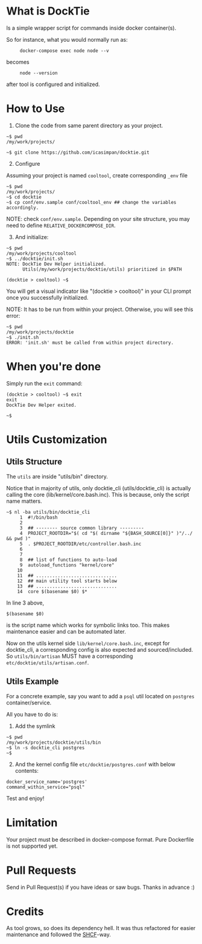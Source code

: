 # What is DockTie

Is a simple wrapper script for commands inside docker container(s).

So for instance, what you would normally run as:

```
     docker-compose exec node node --v
```
becomes
```
     node --version
```

after tool is configured and initialized.

# How to Use

1. Clone the code from same parent directory as your project.

```
~$ pwd
/my/work/projects/

~$ git clone https://github.com/icasimpan/docktie.git
```

2. Configure

Assuming your project is named `cooltool`, create corresponding `_env` file
```
~$ pwd
/my/work/projects/
~$ cd docktie
~$ cp conf/env.sample conf/cooltool_env ## change the variables accordingly.
```
NOTE: check `conf/env.sample`. Depending on your site structure, you may need to define `RELATIVE_DOCKERCOMPOSE_DIR`.

3. And initialize:

```
~$ pwd
/my/work/projects/cooltool
~$ ../docktie/init.sh
NOTE: DockTie Dev Helper initialized.
      Utils(/my/work/projects/docktie/utils) prioritized in $PATH

(docktie > cooltool) ~$
```
You will get a visual indicator like "(docktie > cooltool)" in your CLI prompt once you successfully initialized.

NOTE: It has to be run from within your project. Otherwise, you will see this error:
```
~$ pwd
/my/work/projects/docktie
~$ ./init.sh
ERROR: 'init.sh' must be called from within project directory.
```

# When you're done
Simply run the `exit` command:
```
(docktie > cooltool) ~$ exit
exit
DockTie Dev Helper exited.

~$
```

# Utils Customization

## Utils Structure
The `utils` are inside "utils/bin" directory.

Notice that in majority of utils, only docktie_cli (utils/docktie_cli) is actually calling the core (lib/kernel/core.bash.inc).
This is because, only the script name matters.

```
~$ nl -ba utils/bin/docktie_cli
     1  #!/bin/bash
     2
     3  ## -------- source common library ---------
     4  PROJECT_ROOTDIR="$( cd "$( dirname "${BASH_SOURCE[0]}" )"/../ && pwd )"
     5  . $PROJECT_ROOTDIR/etc/controller.bash.inc
     6
     7
     8  ## list of functions to auto-load
     9  autoload_functions "kernel/core"
    10
    11  ## ..............................
    12  ## main utility tool starts below
    13  ## ..............................
    14  core $(basename $0) $*
```

In line 3 above,
```
$(basename $0)
```
is the script name which works for symbolic links too. This makes maintenance easier and can be automated later.

Now on the utils kernel side `lib/kernel/core.bash.inc`, except for docktie_cli, a corresponding config is
also expected and sourced/included. So `utils/bin/artisan` MUST have a corresponding `etc/docktie/utils/artisan.conf`.


## Utils Example
For a concrete example, say you want to add a `psql` util located on `postgres` container/service.

All you have to do is:

1. Add the symlink
```
~$ pwd
/my/work/projects/docktie/utils/bin
~$ ln -s docktie_cli postgres
~$
```

2. And the kernel config file `etc/docktie/postgres.conf` with below contents:
```
docker_service_name='postgres'
command_within_service="psql"
```

Test and enjoy!

# Limitation

Your project must be described in docker-compose format. Pure Dockerfile is not supported yet.

# Pull Requests

Send in Pull Request(s) if you have ideas or saw bugs. Thanks in advance :)

# Credits

As tool grows, so does its dependency hell. It was thus refactored for easier maintenance and followed the [SHCF](https://github.com/icasimpan/shcf.git)-way.
